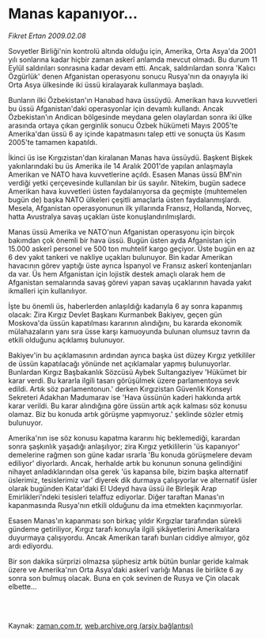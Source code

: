 # Manas kapanıyor...

*Fikret Ertan 2009.02.08*

<td class="columnist-detail">
<p>Sovyetler Birliği'nin kontrolü altında olduğu için, Amerika, Orta Asya'da 2001 yılı sonlarına kadar hiçbir zaman askerî anlamda mevcut olmadı. Bu durum 11 Eylül saldırıları sonrasına kadar devam etti. Ancak, saldırılardan sonra 'Kalıcı Özgürlük' denen Afganistan operasyonu sonucu Rusya'nın da onayıyla iki Orta Asya ülkesinde iki üssü kiralayarak kullanmaya başladı.</p>
<p>
<div id="haberMetinDiv">
<p> Bunların ilki Özbekistan'ın Hanabad hava üssüydü. Amerikan hava kuvvetleri bu üssü Afganistan'daki operasyonlar için devamlı kullandı. Ancak Özbekistan'ın Andican bölgesinde meydana gelen olaylardan sonra iki ülke arasında ortaya çıkan gerginlik sonucu Özbek hükümeti Mayıs 2005'te Amerika'dan üssü 6 ay içinde kapatmasını talep etti ve sonuçta üs Kasım 2005'te tamamen kapatıldı.
<p> İkinci üs ise Kırgızistan'dan kiralanan Manas hava üssüydü. Başkent Bişkek yakınlarındaki bu üs Amerika ile 14 Aralık 2001'de yapılan anlaşmayla Amerikan ve NATO hava kuvvetlerine açıldı. Esasen Manas üssü BM'nin verdiği yetki çerçevesinde kullanılan bir üs sayılır. Nitekim, bugün sadece Amerikan hava kuvvetleri üsten faydalanıyorsa da geçmişte (muhtemelen bugün de) başka NATO ülkeleri çeşitli amaçlarla üsten faydalanmışlardı. Mesela, Afganistan operasyonunun ilk yıllarında Fransız, Hollanda, Norveç, hatta Avustralya savaş uçakları üste konuşlandırılmışlardı.
<p> Manas üssü Amerika ve NATO'nun Afganistan operasyonu için birçok bakımdan çok önemli bir hava üssü. Bugün üsten ayda Afganistan için 15.000 askerî personel ve 500 ton muhtelif kargo geçiyor. Üste bugün en az 6 dev yakıt tankeri ve nakliye uçakları bulunuyor. Bin kadar Amerikan havacının görev yaptığı üste ayrıca İspanyol ve Fransız askerî kontenjanları da var. Üs hem Afganistan için lojistik destek amaçlı olarak hem de Afganistan semalarında savaş görevi yapan savaş uçaklarının havada yakıt ikmalleri için kullanılıyor.
<p> İşte bu önemli üs, haberlerden anlaşıldığı kadarıyla 6 ay sonra kapanmış olacak: Zira Kırgız Devlet Başkanı Kurmanbek Bakiyev, geçen gün Moskova'da üssün kapatılması kararının alındığını, bu kararda ekonomik mülahazaların yanı sıra üsse karşı kamuoyunda bulunan olumsuz tavrın da etkili olduğunu açıklamış bulunuyor.
<p> Bakiyev'in bu açıklamasının ardından ayrıca başka üst düzey Kırgız yetkililer de üssün kapatılacağı yönünde net açıklamalar yapmış bulunuyorlar. Bunlardan Kırgız Başbakanlık Sözcüsü Aybek Sultangaziyev 'Hükümet bir karar verdi. Bu kararla ilgili tasarı görüşülmek üzere parlamentoya sevk edildi. Artık söz parlamentonun.' derken Kırgızistan Güvenlik Konseyi Sekreteri Adakhan Madumarav ise 'Hava üssünün kaderi hakkında artık karar verildi. Bu karar alındığına göre üssün artık açık kalması söz konusu olamaz. Biz bu konuda artık görüşme yapmıyoruz.' şeklinde sözler etmiş bulunuyor.
<p> Amerika'nın ise söz konusu kapatma kararını hiç beklemediği, karardan sonra şaşkınlık yaşadığı anlaşılıyor; zira Kırgız yetkililerin 'üs kapanıyor' demelerine rağmen son güne kadar ısrarla 'Bu konuda görüşmelere devam ediliyor' diyorlardı. Ancak, herhalde artık bu konunun sonuna gelindiğini nihayet anladıklarından olsa gerek 'üs kapansa bile, bizim başka alternatif üslerimiz, tesislerimiz var' diyerek dik durmaya çalışıyorlar ve alternatif üsler olarak bugünden Katar'daki El Udeyd hava üssü ile Birleşik Arap Emirlikleri'ndeki tesisleri telaffuz ediyorlar. Diğer taraftan Manas'ın kapanmasında Rusya'nın etkili olduğunu da ima etmekten kaçınmıyorlar.
<p> Esasen Manas'ın kapanması son birkaç yıldır Kırgızlar tarafından sürekli gündeme getiriliyor, Kırgız tarafı konuyla ilgili şikâyetlerini Amerikalılara duyurmaya çalışıyordu. Ancak Amerikan tarafı bunları ciddiye almıyor, göz ardı ediyordu.
<p> Bir son dakika sürprizi olmazsa şüphesiz artık bütün bunlar geride kalmak üzere ve Amerika'nın Orta Asya'daki askerî varlığı Manas ile birlikte 6 ay sonra son bulmuş olacak. Buna en çok sevinen de Rusya ve Çin olacak elbette... </p></p></p></p></p></p></p></p></div>
</p>


<p><br>
		 </br></p></td>

Kaynak: [zaman.com.tr](http://zaman.com.tr/yazar.do?yazino=812912), [web.archive.org (arşiv bağlantısı)](http://web.archive.org/web/20111122191645/http://www.zaman.com.tr:80/yazar.do?yazino=812912)
